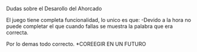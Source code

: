 Dudas sobre el Desarollo del Ahorcado

El juego tiene completa funcionalidad, lo unico es que:
  -Devido a la hora no puede completar el que cuando fallas se muestra la palabra que era correcta.

Por lo demas todo correcto.
*COREEGIR EN UN FUTURO
